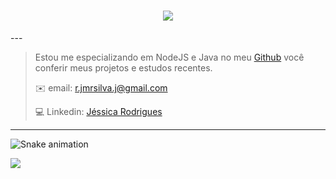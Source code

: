 <!---
- 👋 Oie, Eu sou a Jéssica Rodrigues
- 🌱 Estou aprendendo Node.js e Typescript no momento
--->
<h1 align="center">
  <a href="https://git.io/typing-svg">
    <img src="https://readme-typing-svg.herokuapp.com/?lines=Junior+Fullstack+Developer&center=true&size=28">
  </a>
</h1>
---

> 
>  Estou me especializando em NodeJS e Java no meu [Github](https://github.com/JNamasaki/) você conferir meus projetos e estudos recentes.
> 
> :envelope: email: <r.jmrsilva.j@gmail.com>
> 
> :computer: Linkedin: [Jéssica Rodrigues](https://www.linkedin.com/in/jm-rod/)
> 


----



![Snake animation](https://github.com/JNamasaki/JNamasaki/blob/output/github-contribution-grid-snake.svg)

![](https://github-readme-streak-stats.herokuapp.com/?user=JNamasaki&theme=radical&hide_border=true)



<!---
JNamasaki/JNamasaki is a ✨ special ✨ repository because its `README.md` (this file) appears on your GitHub profile.
You can click the Preview link to take a look at your changes.
--->
